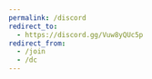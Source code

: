```yaml
---
permalink: /discord
redirect_to:
  - https://discord.gg/Vuw8yQUc5p
redirect_from:
  - /join
  - /dc
---
```

